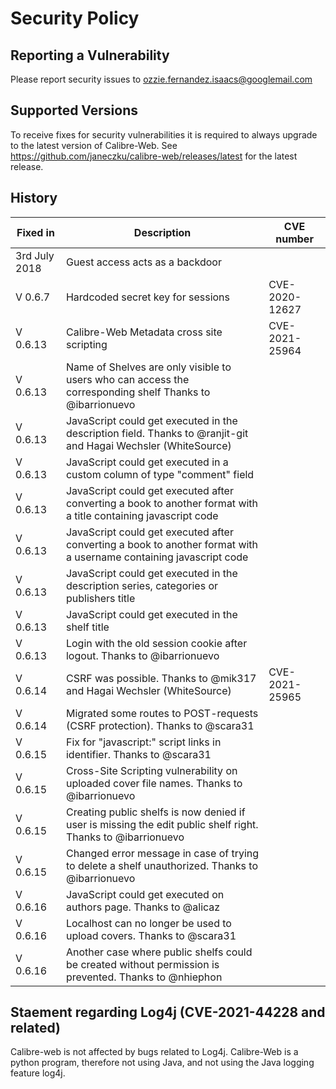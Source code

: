 # Security Policy

## Reporting a Vulnerability

Please report security issues to ozzie.fernandez.isaacs@googlemail.com

## Supported Versions

To receive fixes for security vulnerabilities it is required to always upgrade to the latest version of Calibre-Web. See https://github.com/janeczku/calibre-web/releases/latest for the latest release.

## History

| Fixed in      | Description                                                                                                        |CVE number |
|---------------|--------------------------------------------------------------------------------------------------------------------|---------|
| 3rd July 2018 | Guest access acts as a backdoor                                                                                    ||
| V 0.6.7       | Hardcoded secret key for sessions                                                                                  |CVE-2020-12627 |
| V 0.6.13      | Calibre-Web Metadata cross site scripting                                                                          |CVE-2021-25964|
| V 0.6.13      | Name of Shelves are only visible to users who can access the corresponding shelf Thanks to @ibarrionuevo           ||
| V 0.6.13      | JavaScript could get executed in the description field. Thanks to @ranjit-git  and Hagai Wechsler (WhiteSource)    ||
| V 0.6.13      | JavaScript could get executed in a custom column of type "comment" field                                           ||
| V 0.6.13      | JavaScript could get executed after converting a book to another format with a title containing javascript code    ||
| V 0.6.13      | JavaScript could get executed after converting a book to another format with a username containing javascript code ||
| V 0.6.13      | JavaScript could get executed in the description series, categories or publishers title                            ||
| V 0.6.13      | JavaScript could get executed  in the shelf title                                                                  ||
| V 0.6.13      | Login with the old session cookie after logout. Thanks to @ibarrionuevo                                            ||
| V 0.6.14      | CSRF was possible. Thanks to @mik317 and Hagai Wechsler (WhiteSource)                                              |CVE-2021-25965|
| V 0.6.14      | Migrated some routes to POST-requests (CSRF protection). Thanks to @scara31                                        ||
| V 0.6.15      | Fix for "javascript:" script links in identifier. Thanks to @scara31                                               ||
| V 0.6.15      | Cross-Site Scripting vulnerability on uploaded cover file names. Thanks to @ibarrionuevo                           ||
| V 0.6.15      | Creating public shelfs is now denied if user is missing the edit public shelf right. Thanks to @ibarrionuevo       ||
| V 0.6.15      | Changed error message in case of trying to delete a shelf unauthorized. Thanks to @ibarrionuevo                    ||
| V 0.6.16      | JavaScript could get executed on authors page. Thanks to @alicaz                                                   ||
| V 0.6.16      | Localhost can no longer be used to upload covers. Thanks to @scara31                                               ||
| V 0.6.16      | Another case where public shelfs could be created without permission is prevented. Thanks to @nhiephon             ||


## Staement regarding Log4j (CVE-2021-44228 and related)

Calibre-web is not affected by bugs related to Log4j. Calibre-Web is a python program, therefore not using Java, and not using the Java logging feature log4j. 
